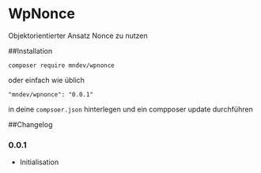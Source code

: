 # WpNonce
Objektorientierter Ansatz Nonce zu nutzen

##Installation

```
composer require mndev/wpnonce
```

oder einfach wie üblich

```
"mndev/wpnonce": "0.0.1"
```
in deine `compsoer.json` hinterlegen und ein compposer update durchführen


##Changelog

### 0.0.1 ###
* Initialisation